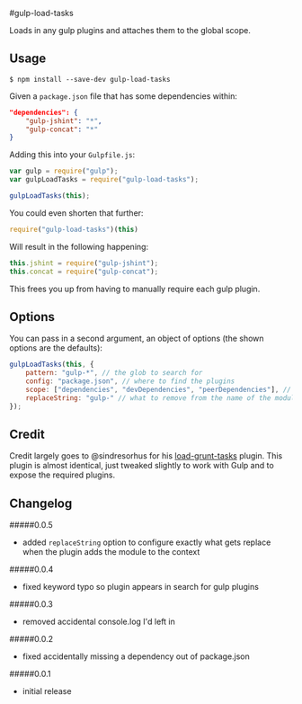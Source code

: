 #gulp-load-tasks

Loads in any gulp plugins and attaches them to the global scope.

## Usage

```
$ npm install --save-dev gulp-load-tasks
```

Given a `package.json` file that has some dependencies within:

```json
"dependencies": {
    "gulp-jshint": "*",
    "gulp-concat": "*"
}
```

Adding this into your `Gulpfile.js`:

```js
var gulp = require("gulp");
var gulpLoadTasks = require("gulp-load-tasks");

gulpLoadTasks(this);
```

You could even shorten that further:

```js
require("gulp-load-tasks")(this)
```

Will result in the following happening:

```js
this.jshint = require("gulp-jshint");
this.concat = require("gulp-concat");
```

This frees you up from having to manually require each gulp plugin.

## Options

You can pass in a second argument, an object of options (the shown options are the defaults):

```js
gulpLoadTasks(this, {
    pattern: "gulp-*", // the glob to search for
    config: "package.json", // where to find the plugins
    scope: ["dependencies", "devDependencies", "peerDependencies"], // which keys in the config to look within
    replaceString: "gulp-" // what to remove from the name of the module when adding it to the context
});
```

## Credit

Credit largely goes to @sindresorhus for his [load-grunt-tasks](https://github.com/sindresorhus/load-grunt-tasks) plugin. This plugin is almost identical, just tweaked slightly to work with Gulp and to expose the required plugins.

## Changelog

#####0.0.5
- added `replaceString` option to configure exactly what gets replace when the plugin adds the module to the context

#####0.0.4
- fixed keyword typo so plugin appears in search for gulp plugins

#####0.0.3
- removed accidental console.log I'd left in

#####0.0.2
- fixed accidentally missing a dependency out of package.json

#####0.0.1
- initial release



